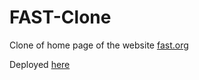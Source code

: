 # FAST-Clone
Clone of home page of the website [fast.org](https://fast.org/)

Deployed [here](https://aaryan200.github.io/FAST-Clone/)
